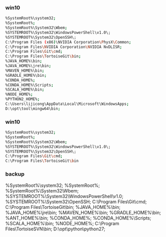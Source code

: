 ### win10
```sh
%SystemRoot%\system32;
%SystemRoot%;
%SystemRoot%\System32\Wbem;
%SYSTEMROOT%\System32\WindowsPowerShell\v1.0\;
%SYSTEMROOT%\System32\OpenSSH\;
C:\Program Files (x86)\NVIDIA Corporation\PhysX\Common;
C:\Program Files\NVIDIA Corporation\NVIDIA NvDLISR;
C:\Program Files\Git\cmd;
C:\Program Files\TortoiseGit\bin;
%JAVA_HOME%\bin;
%JAVA_HOME%\jre\bin;
%MAVEN_HOME%\bin;
%GRADLE_HOME%\bin;
%CONDA_HOME%;
%CONDA_HOME%\Scripts;
%SCALA_HOME%\bin;
%NODE_HOME%;
%PYTHON2_HOME%;
C:\Users\lijicong\AppData\Local\Microsoft\WindowsApps;
D:\opt\tool\mingw64\bin;
```


### win10
```sh
%SystemRoot%\system32;
%SystemRoot%;
%SystemRoot%\System32\Wbem;
%SYSTEMROOT%\System32\WindowsPowerShell\v1.0\;
%SYSTEMROOT%\System32\OpenSSH\;
C:\Program Files\Git\cmd;
C:\Program Files\TortoiseGit\bin
```

### backup
%SystemRoot%\system32;
%SystemRoot%;
%SystemRoot%\System32\Wbem;
%SYSTEMROOT%\System32\WindowsPowerShell\v1.0\;
%SYSTEMROOT%\System32\OpenSSH\;
C:\Program Files\Git\cmd;
C:\Program Files\TortoiseGit\bin;
%JAVA_HOME%\bin;
%JAVA_HOME%\jre\bin;
%MAVEN_HOME%\bin;
%GRADLE_HOME%\bin;
%ANT_HOME%\bin;
%CONDA_HOME%;
%CONDA_HOME%\Scripts;
%SCALA_HOME%\bin;
%NODE_HOME%;
C:\Program Files\TortoiseSVN\bin;
D:\opt\python\python27;